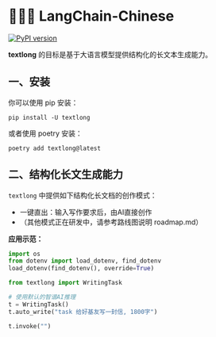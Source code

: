 # 🦜🇨🇳 LangChain-Chinese
[![PyPI version](https://img.shields.io/pypi/v/textlong.svg)](https://pypi.org/project/textlong/)

**textlong** 的目标是基于大语言模型提供结构化的长文本生成能力。

## 一、安装

你可以使用 pip 安装：
```
pip install -U textlong
```

或者使用 poetry 安装：
```
poetry add textlong@latest
```

## 二、结构化长文生成能力

`textlong` 中提供如下结构化长文档的创作模式：

- 一键直出：输入写作要求后，由AI直接创作
- （其他模式正在研发中，请参考路线图说明 roadmap.md）

**应用示范：**

```python
import os
from dotenv import load_dotenv, find_dotenv
load_dotenv(find_dotenv(), override=True)

from textlong import WritingTask

# 使用默认的智谱AI推理
t = WritingTask()
t.auto_write("task 给好基友写一封信, 1800字")

t.invoke("")
```